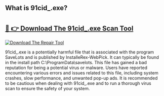## What is 91cid_.exe? 

# <h2><a href="https://exedetect.com/download.php?91cid_.exe">🔗 👉 Download The 91cid_.exe Scan Tool</a></h2>

[![Download The Repair Tool](https://exedetect.com/download-button.jpg)](https://exedetect.com/download.php?91cid_.exe)

91cid_.exe is a potentially harmful file that is associated with the program SaveLots and is published by InstalleRex-WebPick. It can typically be found in the install path C:\ProgramData\savelots. This file has gained a bad reputation for being a potential virus or malware. Users have reported encountering various errors and issues related to this file, including system crashes, slow performance, and unwanted pop-up ads. It is recommended to be cautious when dealing with 91cid_.exe and to run a thorough virus scan to ensure the safety of your system.
